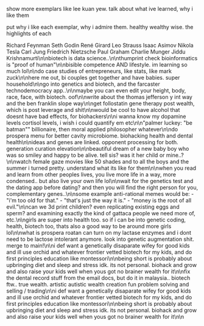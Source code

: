 show more exemplars like lee kuan yew. talk about what ive learned, why i like them

put why i like each exemplar, why i admire them. healthy wealthy wise. the highlights of each

Richard Feynman Seth Godin René Girard Leo Strauss Isaac Asimov Nikola Tesla Carl Jung Friedrich Nietzsche Paul Graham Charlie Munger Jiddu Krishnamurti\n\nbiotech is data science..\n\nthumprint check bioinformatics is "proof of human"\n\nbisible competence AND lifestyle. im learning so much lol\n\ndo case studies of entrepreneurs, like stats, like mark zuck\n\nhere me out, bi couples get together and have babies. super household\n\ngo into genetics and biotech, and the farcaster technodemocracy app..\n\nmaybe you can even edit your height, body, race, face, with biotech. oof\n\nwrite about the thomas jefferson y int way and the ben franklin slope way\n\nget follostatin gene therapy post wealth, which is post leverage and shit\n\nwould be cool to have alcohol that doesnt have bad effects, for biohackers\n\ni wanna know my dopamine levels cortisol levels, i wish i could quantify em etc\n\n"palmer luckey: "be batman"" billionaire, then moral applied philosopher whatever\n\ndo prospera menu for better cavity microbiome. biohacking health and dental health\n\nideas and genes are linked. opponent processing for both. generation curation elevation\n\nbeautiful dream of a new baby boy who was so smiley and happy to be alive. tell sis? was it her child or mine..?\n\nwatch female gaze movies like 50 shades and to all the boys and the summer i turned pretty. understand what its like for them\n\nwhen you read and learn from other peoples lives, you live more life in a way, more condensed.. but also live your own life lol\n\nwait for the genetics test and the dating app before dating? and then you will find the right person for you, complementary genes..\n\nsome example anti-rational memes would be: - "i'm too old for that." - "that's just the way it is." - "money is the root of all evil."\n\ncan we 3d print children? even replicating existing eggs and sperm? and examining exactly the kind of gattaca people we need more of, etc.\n\ngirls are super into health too. so if i can be into genetic coding, health, biotech too, thats also a good way to be around more girls lol\n\nwhat is prospera roatan can turn on my lactase enzymes and i dont need to be lactose intolerant anymore. look into genetic augmentation shit. merge to main!\n\ni def want a genetically disaparate wifey for good kids and ill use orchid and whatever frontier vetted biotech for my kids, and do first principles education like montessori\n\nbeing short is probably about upbringing diet and sleep and stress idk. its not personal. biohack and grow and also raise your kids well when yous got no brainer wealth for it\n\nfix the dental record stuff from the email docs, but do it in malaysia.. biotech ftw.. true wealth. artistic autistic wealth creation fun problem solving and selling / trading\n\ni def want a genetically disaparate wifey for good kids and ill use orchid and whatever frontier vetted biotech for my kids, and do first principles education like montessori\n\nbeing short is probably about upbringing diet and sleep and stress idk. its not personal. biohack and grow and also raise your kids well when yous got no brainer wealth for it\n\n